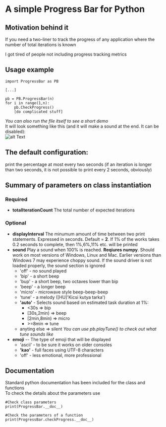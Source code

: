 # A simple Progress Bar for Python
## Motivation behind it
If you need a two-liner to track the progress of any application where the number of total iterations is known  

I got tired of people not including progress tracking metrics  

## Usage example
```
import ProgressBar as PB

[...]  

pb = PB.ProgressBar(n)
for i in range(1,n):
    pb.CheckProgress()
    [do complicated stuff]
 ```
*You can also run the file itself to see a short demo*  
 It will look something like this (and it will make a sound at the end. It can be disabled):  
![alt Text](https://i.imgur.com/x8VRPvv.gif)
  
  
 ## The default configuration:  
 print the percentage at most every two seconds (if an iteration is longer than two seconds, it is not possible to print every 2 seconds, obviously)

 ## Summary of parameters on class instantiation
  ### Required  
  - **totalIterationCount** The total number of expected iterations
  ### Optional
  - **displayInterval** The minumum amount of time between two print statements. Expressed in seconds. Default = **2**. If 1% of the works takes 0.2 seconds to complete, then 1%,6%,11% etc. will be printed
  - **sound** Play a sound when 100% is reached. **Reqiures numpy**. Should work on most versions of Windows, Linux and Mac. Earlier versions than Windows 7 may experience choppy sound. If the sound driver is not loaded properly, the sound section is ignored
     - 'off'  - no sound played
     - 'bip'   - a short beep
     - 'bup'   - a short beep, two octaves lower than bip
     - 'beep'  - a longer beep
     - 'micro' - microwave style beep-beep-beep
     - 'tune'  - a melody ([HU]'Kicsi kutya tarka')
     - **'auto'**    - Selects sound based on estimated task duration at 1%:
         - \<30s       =\> bip  
         - \[30s,2min)  =\> beep  
         - \[2min,8min) =\> micro  
         - \>=8min     =\> tune  
      - anyting else => silent
	 *You can use pb.playTune() to check out what tune sounds like*
  - **emoji** -- The type of emoji that will be displayed  
       - 'ascii' - to be sure it works on older consoles
       - **'kao'**   - full faces using UTF-8 characters
       - 'off'   - less emotional, more professional

 
## Documentation  
Standard python documentation has been included for the class and functions  
To check the details about the parameters use  
```
#Check class parameters
print(ProgressBar.__doc__)

#Check the parameters of a function
print(ProgressBar.checkProgress.__doc__)
```
 
